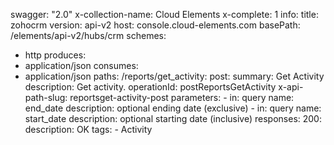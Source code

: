 swagger: "2.0"
x-collection-name: Cloud Elements
x-complete: 1
info:
  title: zohocrm
  version: api-v2
host: console.cloud-elements.com
basePath: /elements/api-v2/hubs/crm
schemes:
- http
produces:
- application/json
consumes:
- application/json
paths:
  /reports/get_activity:
    post:
      summary: Get Activity
      description: Get activity.
      operationId: postReportsGetActivity
      x-api-path-slug: reportsget-activity-post
      parameters:
      - in: query
        name: end_date
        description: optional ending date (exclusive)
      - in: query
        name: start_date
        description: optional starting date (inclusive)
      responses:
        200:
          description: OK
      tags:
      - Activity